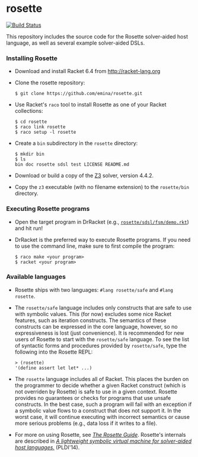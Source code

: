 rosette
=======

[![Build Status](https://travis-ci.org/emina/rosette.svg?branch=refactor-ops)](https://travis-ci.org/emina/rosette)

This repository includes the source code for the Rosette solver-aided host language, as well as several example
solver-aided DSLs.

### Installing Rosette

* Download and install Racket 6.4 from http://racket-lang.org

* Clone the rosette repository:

  `$ git clone https://github.com/emina/rosette.git`

* Use Racket's `raco` tool to install Rosette as one of your Racket collections:

  `$ cd rosette`  
  `$ raco link rosette`  
  `$ raco setup -l rosette`  

* Create a `bin` subdirectory in the `rosette` directory:

	`$ mkdir bin`  
	`$ ls`  
	`bin doc rosette sdsl test LICENSE README.md`
	
* Download or build a copy of the [Z3](https://github.com/Z3Prover/z3) solver, version 4.4.2.  

* Copy the `z3` executable (with no filename extension) to the `rosette/bin` directory.

### Executing Rosette programs

* Open the target program in DrRacket (e.g., [`rosette/sdsl/fsm/demo.rkt`](https://github.com/emina/rosette/blob/master/sdsl/fsm/demo.rkt))
  and hit run!

* DrRacket is the preferred way to execute Rosette programs.  If you
  need to use the command line, make sure to first compile the program:

  `$ raco make <your program>`  
  `$ racket <your program>`  

### Available languages

* Rosette ships with two languages: `#lang rosette/safe` and  `#lang rosette`.

* The `rosette/safe` language includes only constructs that are safe to
  use with symbolic values.  This (for now) excludes some nice Racket
  features, such as iteration constructs.  The semantics of these
  constructs can be expressed in the core language, however, so no
  expressiveness is lost (just convenience).  It is recommended for
  new users of Rosette to start with the `rosette/safe` language.  To
  see the list of syntactic forms and procedures provided by
  `rosette/safe`, type the following into the Rosette REPL:
  
  `> (rosette)`  
  `'(define assert let let* ...)`

* The `rosette` language includes all of Racket.  This places the burden
  on the programmer to decide whether a given Racket construct (which
  is not overriden by Rosette) is safe to use in a given context.
  Rosette provides no guarantees or checks for programs that use
  unsafe constructs.  In the best case, such a program will fail with
  an exception if a symbolic value flows to a construct that does not
  support it.  In the worst case, it will continue executing with
  incorrect semantics or cause more serious problems (e.g., data loss if 
  it writes to a file).

* For more on using Rosette, see [_The Rosette Guide_](http://homes.cs.washington.edu/~emina/rosette/guide/index.html).  Rosette's internals are described in [_A lightweight symbolic
  virtual machine for solver-aided host languages._](http://homes.cs.washington.edu/~emina/pubs/rosette.pldi14.pdf) (PLDI'14).
